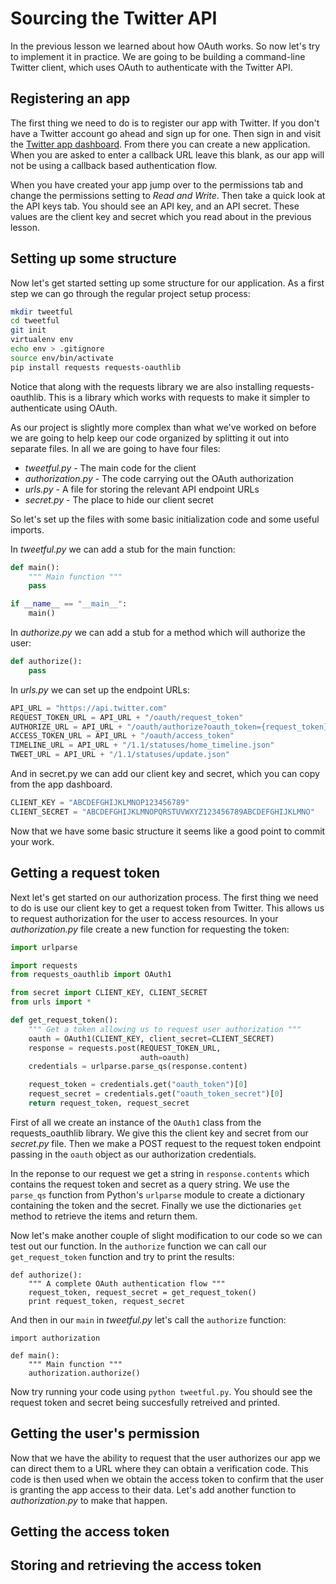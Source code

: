 [//]: <> (author: Joe Turner)
[//]: <> (type: code along)
[//]: <> (time: 60)

# Sourcing the Twitter API

In the previous lesson we learned about how OAuth works.  So now let's try to implement it in practice.  We are going to be building a command-line Twitter client, which uses OAuth to authenticate with the Twitter API.

## Registering an app

The first thing we need to do is to register our app with Twitter.  If you don't have a Twitter account go ahead and sign up for one.  Then sign in and visit the [Twitter app dashboard](https://apps.twitter.com/).  From there you can create a new application.  When you are asked to enter a callback URL leave this blank, as our app will not be using a callback based authentication flow.

When you have created your app jump over to the permissions tab and change the permissions setting to *Read and Write*.  Then take a quick look at the API keys tab.  You should see an API key, and an API secret.  These values are the client key and secret which you read about in the previous lesson.

## Setting up some structure

Now let's get started setting up some structure for our application.  As a first step we can go through the regular project setup process:

```bash
mkdir tweetful
cd tweetful
git init
virtualenv env
echo env > .gitignore
source env/bin/activate
pip install requests requests-oauthlib
```

Notice that along with the requests library we are also installing requests-oauthlib.  This is a library which works with requests to make it simpler to authenticate using OAuth.

As our project is slightly more complex than what we've worked on before we are going to help keep our code organized by splitting it out into separate files.  In all we are going to have four files:

- *tweetful.py* - The main code for the client
- *authorization.py* - The code carrying out the OAuth authorization
- *urls.py* - A file for storing the relevant API endpoint URLs
- *secret.py* - The place to hide our client secret

So let's set up the files with some basic initialization code and some useful imports.

In *tweetful.py* we can add a stub for the main function:

```python
def main():
    """ Main function """
    pass

if __name__ == "__main__":
    main()
```

In *authorize.py* we can add a stub for a method which will authorize the user:

```python
def authorize():
    pass
```

In *urls.py* we can set up the endpoint URLs:

```python
API_URL = "https://api.twitter.com"
REQUEST_TOKEN_URL = API_URL + "/oauth/request_token"
AUTHORIZE_URL = API_URL + "/oauth/authorize?oauth_token={request_token}"
ACCESS_TOKEN_URL = API_URL + "/oauth/access_token"
TIMELINE_URL = API_URL + "/1.1/statuses/home_timeline.json"
TWEET_URL = API_URL + "/1.1/statuses/update.json"
```

And in secret.py we can add our client key and secret, which you can copy from the app dashboard.

```python
CLIENT_KEY = "ABCDEFGHIJKLMNOP123456789"
CLIENT_SECRET = "ABCDEFGHIJKLMNOPQRSTUVWXYZ123456789ABCDEFGHIJKLMNO"
```

Now that we have some basic structure it seems like a good point to commit your work.

## Getting a request token

Next let's get started on our authorization process.  The first thing we need to do is use our client key to get a request token from Twitter.  This allows us to request authorization for the user to access resources.  In your *authorization.py* file create a new function for requesting the token:

```python
import urlparse

import requests
from requests_oauthlib import OAuth1

from secret import CLIENT_KEY, CLIENT_SECRET
from urls import *

def get_request_token():
    """ Get a token allowing us to request user authorization """
    oauth = OAuth1(CLIENT_KEY, client_secret=CLIENT_SECRET)
    response = requests.post(REQUEST_TOKEN_URL,
                             auth=oauth)
    credentials = urlparse.parse_qs(response.content)

    request_token = credentials.get("oauth_token")[0]
    request_secret = credentials.get("oauth_token_secret")[0]
    return request_token, request_secret
```

First of all we create an instance of the `OAuth1` class from the requests_oauthlib library.  We give this the client key and secret from our *secret.py* file.  Then we make a POST request to the request token endpoint passing in the `oauth` object as our authorization credentials.

In the reponse to our request we get a string in `response.contents` which contains the request token and secret as a query string.  We use the `parse_qs` function from Python's `urlparse` module to create a dictionary containing the token and the secret.  Finally we use the dictionaries `get` method to retrieve the items and return them.

Now let's make another couple of slight modification to our code so we can test out our function.  In the `authorize` function we can call our `get_request_token` function and try to print the results:

```
def authorize():
    """ A complete OAuth authentication flow """
    request_token, request_secret = get_request_token()
    print request_token, request_secret
```

And then in our `main` in *tweetful.py* let's call the `authorize` function:

```
import authorization

def main():
    """ Main function """
    authorization.authorize()
```

Now try running your code using `python tweetful.py`.  You should see the request token and secret being succesfully retreived and printed.

## Getting the user's permission

Now that we have the ability to request that the user authorizes our app we can direct them to a URL where they can obtain a verification code.  This code is then used when we obtain the access token to confirm that the user is granting the app access to their data.  Let's add another function to *authorization.py* to make that happen.

## Getting the access token

## Storing and retrieving the access token



